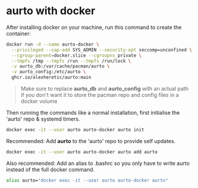 # aurto with docker

After installing docker on your machine, run this command to create the container:
```sh
docker run -d --name aurto-docker \
  --privileged --cap-add SYS_ADMIN --security-opt seccomp=unconfined \
  --cgroup-parent=docker.slice --cgroupns private \
  --tmpfs /tmp --tmpfs /run --tmpfs /run/lock \
  -v aurto_db:/var/cache/pacman/aurto \
  -v aurto_config:/etc/aurto \
  ghcr.io/alexheretic/aurto:main
```

> Make sure to replace **aurto_db** and **aurto_config** with an actual path if you don't want it to store the pacman repo and config files in a docker volume

Then running the commands like a normal installation, first initialise the 'aurto' repo & systemd timers.
```sh
docker exec -it --user aurto aurto-docker aurto init
```

Recommended: Add **aurto** to the 'aurto' repo to provide self updates.
```sh
docker exec -it --user aurto aurto-docker aurto add aurto
```

Also recommended: Add an alias to .bashrc so you only have to write aurto instead of the full docker command.

```sh
alias aurto="docker exec -it --user aurto aurto-docker aurto"
```
